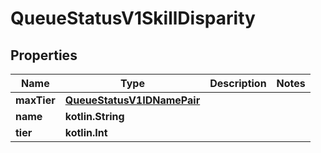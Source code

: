 
# QueueStatusV1SkillDisparity

## Properties
| Name | Type | Description | Notes |
| ------------ | ------------- | ------------- | ------------- |
| **maxTier** | [**QueueStatusV1IDNamePair**](QueueStatusV1IDNamePair.md) |  |  |
| **name** | **kotlin.String** |  |  |
| **tier** | **kotlin.Int** |  |  |



